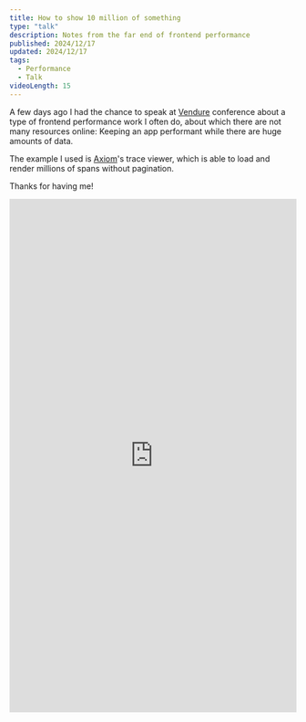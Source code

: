 ```yaml
---
title: How to show 10 million of something
type: "talk"
description: Notes from the far end of frontend performance
published: 2024/12/17
updated: 2024/12/17
tags:
  - Performance
  - Talk
videoLength: 15
---
```


A few days ago I had the chance to speak at [Vendure](https://vendure.io/) conference about a type of frontend performance work I often do, about which there are not many resources online: Keeping an app performant while there are huge amounts of data.

The example I used is [Axiom](https://axiom.co/)'s trace viewer, which is able to load and render millions of spans without pagination.

Thanks for having me!

<div class="video-container">
  <iframe
    width="100%"
    height="900px"
    src="https://www.youtube.com/embed/EPRGxXvMT_s?feature=oembed"
    frameborder="0"
    allow="accelerometer; 
    autoplay; 
    encrypted-media; 
    gyroscope; 
    picture-in-picture"
    allowfullscreen
  ></iframe>
</div>
